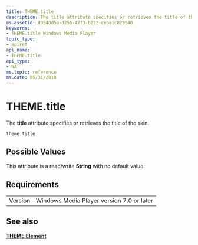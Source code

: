 ```yaml
---
title: THEME.title
description: The title attribute specifies or retrieves the title of the skin.
ms.assetid: d0940d5a-d256-47f3-b222-ceba1c829540
keywords:
- THEME.title Windows Media Player
topic_type:
- apiref
api_name:
- THEME.title
api_type:
- NA
ms.topic: reference
ms.date: 05/31/2018
---
```


# THEME.title

The **title** attribute specifies or retrieves the title of the skin.

``` syntax
theme.title
```

## Possible Values

This attribute is a read/write **String** with no default value.

## Requirements



|                    |                                                      |
|--------------------|------------------------------------------------------|
| Version<br/> | Windows Media Player version 7.0 or later<br/> |



## See also

<dl> <dt>

[**THEME Element**](theme-element.md)
</dt> </dl>

 

 





